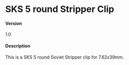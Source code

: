 # SKS 5 round Stripper Clip

#### Version
1.0

#### Description

This is a SKS 5 round Soviet Stripper clip for 7.62x39mm.
